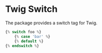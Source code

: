 # Twig Switch

The package provides a switch tag for Twig.

```php
{% switch foo %}
    {% case 'bar' %}
    {% default %}
{% endswitch %}
```
